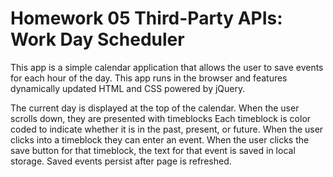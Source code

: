 # Homework 05 Third-Party APIs: Work Day Scheduler

This app is a simple calendar application that allows the user to save events for each hour of the day. This app runs in the browser and features dynamically updated HTML and CSS powered by jQuery.

The current day is displayed at the top of the calendar. When the user scrolls down, they are presented with timeblocks Each timeblock is color coded to indicate whether it is in the past, present, or future. When the user clicks into a timeblock they can enter an event. When the user clicks the save button for that timeblock, the text for that event is saved in local storage. Saved events persist after page is refreshed.